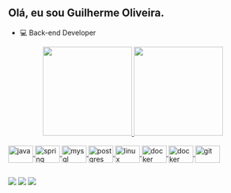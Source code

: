 ## Olá, eu sou Guilherme Oliveira.
- 💻 Back-end Developer

<div align="center">
  <a href="https://github.com/guioliver27">
  <img height="180em" src="https://github-readme-stats.vercel.app/api?username=guioliver27&show_icons=true&theme=shades-of-purple&include_all_commits=true&count_private=true"/>
  <img height="180em" src="https://github-readme-stats.vercel.app/api/top-langs/?username=guioliver27&layout=compact&langs_count=7&theme=shades-of-purple"/>
</div>

  <div style="display: inline_block"><br>
  <img align="center" alt="java" height="35" width="50" src="https://cdn.jsdelivr.net/gh/devicons/devicon/icons/java/java-original.svg">
  <img align="center" alt="spring" height="35" width="50" src="https://cdn.jsdelivr.net/gh/devicons/devicon/icons/spring/spring-original.svg">
  <img align="center" alt="mysql" height="35" width="50" src="https://cdn.jsdelivr.net/gh/devicons/devicon/icons/mysql/mysql-original.svg" />
  <img align="center" alt="postgres" height="35" width="50" src="https://cdn.jsdelivr.net/gh/devicons/devicon/icons/postgresql/postgresql-original.svg">
  <img align="center" alt="linux" height="35" width="50" src="https://cdn.jsdelivr.net/gh/devicons/devicon/icons/linux/linux-original.svg" />
  <img align="center" alt="docker" height="35" width="50" src="https://cdn.jsdelivr.net/gh/devicons/devicon/icons/docker/docker-original.svg" />
  <img align="center" alt="docker" height="35" width="50" src="https://cdn.jsdelivr.net/gh/devicons/devicon/icons/docker/docker-original.svg" />
  <img align="center" alt="git" height="35" width="50" src="https://cdn.jsdelivr.net/gh/devicons/devicon/icons/git/git-original.svg">
</div>
  
  ##
  
<div> 
  <a href="https://www.instagram.com/guimoncao27" target="_blank"><img src="https://img.shields.io/badge/-Instagram-%23E4405F?style=for-the-badge&logo=instagram&logoColor=white" target="_blank"></a>
  <a href = "mailto:guilherme_oliveira27@outlook.com"><img src="https://img.shields.io/badge/Microsoft_Outlook-0078D4?style=for-the-badge&logo=microsoft-outlook&logoColor=white" target="_blank"></a>
  <a href="https://www.linkedin.com/in/guilherme-moncao/" target="_blank"><img src="https://img.shields.io/badge/-LinkedIn-%230077B5?style=for-the-badge&logo=linkedin&logoColor=white" target="_blank"></a>  
</div>
